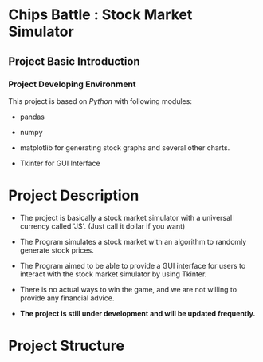 # Chips Battle : Stock Market Simulator

## Project Basic Introduction

### Project Developing Environment
This project is based on *Python* with following modules:

- pandas
- numpy
- matplotlib for generating stock graphs and several other charts.

- Tkinter for GUI Interface

# Project Description

- The project is basically a stock market simulator with a universal currency called 'J$'. (Just call it dollar if you want)   

- The Program simulates a stock market with an algorithm to randomly generate stock prices.

- The Program aimed to be able to provide a GUI interface for users to interact with the stock market simulator by using Tkinter.

- There is no actual ways to win the game, and we are not willing to provide any financial advice.

- **The project is still under development and will be updated frequently.**

# Project Structure